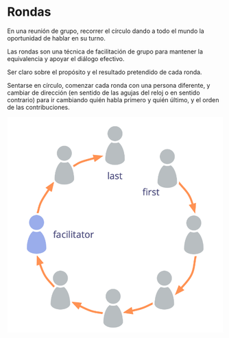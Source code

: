 # Rondas

<summary>
En una reunión de grupo, recorrer el círculo dando a todo el mundo la oportunidad de hablar en su turno.
</summary>

Las rondas son una técnica de facilitación de grupo para mantener la equivalencia y apoyar el diálogo efectivo.

Ser claro sobre el propósito y el resultado pretendido de cada ronda.

Sentarse en círculo, comenzar cada ronda con una persona diferente, y cambiar de dirección (en sentido de las agujas del reloj o en sentido contrario) para ir cambiando quién habla primero y quién último, y el orden de las contribuciones.

![Rondas](img/circle/rounds.png)